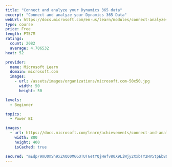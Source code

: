 ```yaml
---
title: "Connect and analyze your Dynamics 365 data​"
excerpt: "Connect and analyze your Dynamics 365 Data​"
webUrl: https://docs.microsoft.com/en-us/learn/modules/connect-analyze-dynamics-365-data/
type: course
price: Free
length: PT57M
ratings:
  count: 2082
  average: 4.706532
heat: 52

provider:
  name: Microsoft Learn
  domain: microsoft.com
  images:
    - url: /assets/images/organizations/microsoft.com-50x50.jpg
      width: 50
      height: 50

levels:
  - Beginner

topics:
  - Power BI

images:
  - url: https://docs.microsoft.com/learn/achievements/connect-and-analyze-your-microsoft-dynamics-365-data-social.png
    width: 800
    height: 400
    isCached: true

secured: "mEdp/9mU0mSh9xZAQQ0M6GQTUT6etYQjHefv80X9LiWjy2XxbTY2HV5tpEbBOgjDUPwHyxuc53ZnYIFeiHe2orbX0D9PQwWYMDdKhjNbNcFlO2JuRdzX/KniedHm0zGe1x2jWXJi+E8A43sdOFIKeMl3vgwcO8dk9ssUtP/REhGrHNHgysRW85rO9JHMTxitg8qa0W9C4B1kpaiEfe4fVXdWaFMru060eMCd6db2LVRlJ0EXPJRLvvQTuPr1pQY1ojfNneuGcSUo4jT5NMo+Gxels2dUyg6XhM5cpRQczzcLP8wOe7fqPbyPopMc0wAMYtLI4ZhGHw2ZOKlA0K9KXm2Is1abDN6cV+yObUdZhBs3qPW8GN1Wutn7D2isp1gNXBEPjhx6Bpjk2fBsBL//vy1Ehlmw8jOHZjbn8ayS8Cc=;jfeSLfGqUZm4f5wlFrltqQ=="
---
```



